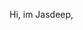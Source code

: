 Hi, im Jasdeep, 

<!---
JustDeep-RGB/JustDeep-RGB is a ✨ special ✨ repository because its `README.md` (this file) appears on your GitHub profile.
You can click the Preview link to take a look at your changes.
--->
